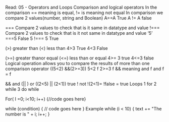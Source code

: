 Read: 05 - Operators and Loops
Comparison and logical operators
In the comparison == meaning is equal, != is meaning not equal
In comparison we compare 2 values(number, string and Boolean)
A==A True
A != A false

===
Compare 2 values to check that is it same in datatype and value
!===
Compare 2 values to check that is it not same in datatype and value
‘5’ ===5 False
5 !=== 5 True

(>) greater than
(<) less than
4>3 True
4<3 False

(>=) greater thanor equal
(<=) less than or equal
4>= 3 true
4<=3 false
Logical operation allows you to compare the results of more than one comparison operator
((5<2) &&(2>=3))
5<2 f
2>=3 f
&& meaning and
f and f = f

&& and
(|| ) or  ((2<5) ||  (2<1)) true
! not !(2<1)= !false = true
Loops
1 for
2 while
3 do while

For( I =0; i<10; i++)
{//code goes here}

while (condition) {
  // code goes here
}
Example 
while (i < 10) {
  text += "The number is " + i;
  i++;
}
